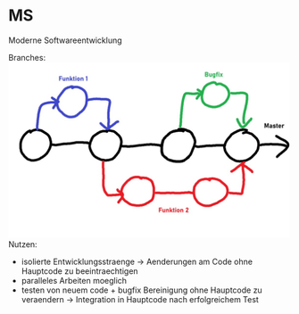 # MS
Moderne Softwareentwicklung

Branches:
![image](images\branch.jpg)
Nutzen:

- isolierte Entwicklungsstraenge -> Aenderungen am Code ohne Hauptcode zu beeintraechtigen  
- paralleles Arbeiten moeglich  
- testen von neuem code + bugfix Bereinigung ohne Hauptcode zu veraendern -> Integration in Hauptcode nach erfolgreichem Test 